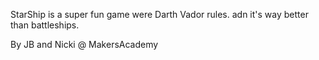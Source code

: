 StarShip is a super fun game were Darth Vador rules. adn it's way better than battleships.

By JB and Nicki @ MakersAcademy
